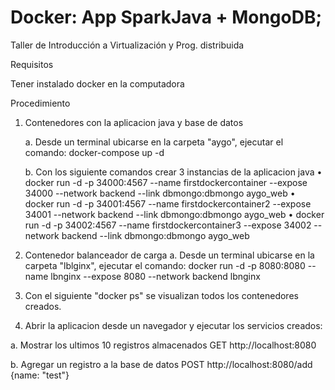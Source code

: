 # Docker: App SparkJava + MongoDB;
Taller de Introducción a Virtualización y Prog. distribuida

Requisitos 

Tener instalado docker en la computadora

Procedimiento

1. Contenedores con la aplicacion java y base de datos

   a. Desde un terminal ubicarse en la carpeta "aygo", ejecutar el comando: 
      docker-compose up -d 
      
   b. Con los siguiente comandos crear 3 instancias de la aplicacion java
    •	docker run -d -p 34000:4567 --name firstdockercontainer --expose 34000 --network backend --link dbmongo:dbmongo aygo_web
    •	docker run -d -p 34001:4567 --name firstdockercontainer2 --expose 34001 --network backend --link dbmongo:dbmongo aygo_web
    •	docker run -d -p 34002:4567 --name firstdockercontainer3 --expose 34002 --network backend --link dbmongo:dbmongo aygo_web
    
2. Contenedor balanceador de carga
   a. Desde un terminal ubicarse en la carpeta "lblginx", ejecutar el comando: 
      docker run -d -p 8080:8080 --name lbnginx --expose 8080 --network backend lbnginx

3. Con el siguiente "docker ps" se visualizan todos los contenedores creados.

4. Abrir la aplicacion desde un navegador y ejecutar los servicios creados:

  a. Mostrar los ultimos 10 registros almacenados
     GET
     http://localhost:8080
  
  b. Agregar un registro a la base de datos
     POST
     http://localhost:8080/add   {name: "test"}
